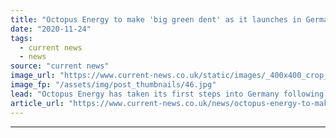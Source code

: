 ```yaml
---
title: "Octopus Energy to make 'big green dent' as it launches in Germany"
date: "2020-11-24"
tags: 
  - current news
  - news
source: "current news"
image_url: "https://www.current-news.co.uk/static/images/_400x400_crop_center-center/Octopus-Energy-office-Credit-Octopus-Energy.jpg"
image_fp: "/assets/img/post_thumbnails/46.jpg"
lead: "​Octopus Energy has taken its first steps into Germany following the acquisition of Munich-based 4hundred in 2019."
article_url: "https://www.current-news.co.uk/news/octopus-energy-to-make-big-green-dent-as-it-launches-in-germany?utm_source=rss-feeds&utm_medium=rss&utm_campaign=rss"
---
```


---
